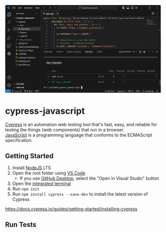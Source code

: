 ![Cypress JavaScript](/cypress-javascript.png)

# cypress-javascript
[Cypress](https://www.cypress.io/) is an automation web testing tool that's fast, easy, and reliable for testing the things (web components) that run in a browser.
</br>
[JavaScript](https://www.ecma-international.org/publications-and-standards/standards/ecma-262/) is a programming language that conforms to the ECMAScript specification.

## Getting Started
1. Install [NodeJS](https://nodejs.org/en/) LTS
1. Open the root folder using [VS Code](https://code.visualstudio.com/)
   * If you use [GitHub Desktop](https://desktop.github.com/), select the "Open in Visual Studio" button
1. Open the [integrated terminal](https://code.visualstudio.com/docs/editor/integrated-terminal)
1. Run `npm init`
1. Run `npm install cypress --save-dev` to install the latest version of Cypress

https://docs.cypress.io/guides/getting-started/installing-cypress

## Run Tests
